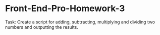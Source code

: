 # Front-End-Pro-Homework-3
Task: Create a script for adding, subtracting, multiplying and dividing two numbers and outputting the results.